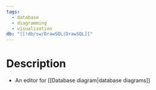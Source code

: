 ```yaml
---
tags:
  - database
  - diagramming
  - visualization
db: "[[!db/sw/DrawSQL|DrawSQL]]"
---
```

# Description
- An editor for [[Database diagram|database diagrams]]